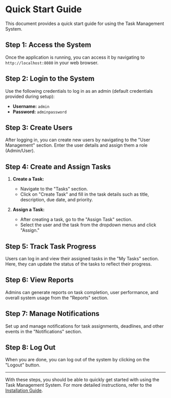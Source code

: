 # Quick Start Guide

This document provides a quick start guide for using the Task Management System.

## Step 1: Access the System

Once the application is running, you can access it by navigating to `http://localhost:8080` in your web browser.

## Step 2: Login to the System

Use the following credentials to log in as an admin (default credentials provided during setup):

- **Username:** `admin`
- **Password:** `adminpassword`

## Step 3: Create Users

After logging in, you can create new users by navigating to the "User Management" section. Enter the user details and assign them a role (Admin/User).

## Step 4: Create and Assign Tasks

1. **Create a Task:**
   - Navigate to the "Tasks" section.
   - Click on "Create Task" and fill in the task details such as title, description, due date, and priority.

2. **Assign a Task:**
   - After creating a task, go to the "Assign Task" section.
   - Select the user and the task from the dropdown menus and click "Assign."

## Step 5: Track Task Progress

Users can log in and view their assigned tasks in the "My Tasks" section. Here, they can update the status of the tasks to reflect their progress.

## Step 6: View Reports

Admins can generate reports on task completion, user performance, and overall system usage from the "Reports" section.

## Step 7: Manage Notifications

Set up and manage notifications for task assignments, deadlines, and other events in the "Notifications" section.

## Step 8: Log Out

When you are done, you can log out of the system by clicking on the "Logout" button.

---

With these steps, you should be able to quickly get started with using the Task Management System. For more detailed instructions, refer to the [Installation Guide](installation.md).
